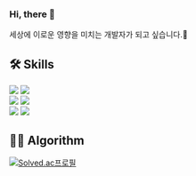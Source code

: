 ### Hi, there 👋

세상에 이로운 영향을 미치는 개발자가 되고 싶습니다.🤑


## 🛠️ Skills
<p>
  <img src="https://img.shields.io/badge/Java-007396?style=flat-square&logo=Java&logoColor=white"/>
  <img src="https://img.shields.io/badge/Python-3776AB?style=flat-square&logo=Python&logoColor=white"/>
    <br>
  <img src="https://img.shields.io/badge/Spring Boot-6DB33F?style=flat-square&logo=Spring&logoColor=white"/>
  <img src="https://img.shields.io/badge/MySQL-4479A1?style=flat-square&logo=MySQL&logoColor=white"/>
    <br>
  <img src="https://img.shields.io/badge/Amazon AWS-232F3E?style=flat-square&logo=Amazon-AWS&logoColor=white"/>
  <img src="https://img.shields.io/badge/Docker-2496ED?style=flat-square&logo=Docker&logoColor=white"/>
 </p>
 
 ## 🧑🏻 Algorithm
 [![Solved.ac프로필](http://mazassumnida.wtf/api/v2/generate_badge?boj=kwakdh25)](https://solved.ac/kwakdh25)




 
 
 
